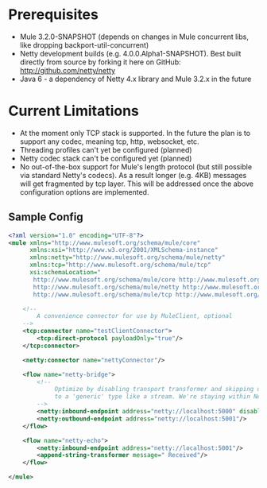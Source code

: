 Prerequisites
===============================
* Mule 3.2.0-SNAPSHOT (depends on changes in Mule concurrent libs, like dropping backport-util-concurrent)
* Netty development builds (e.g. 4.0.0.Alpha1-SNAPSHOT). Best built directly from source by forking it here on GitHub: http://github.com/netty/netty
* Java 6 - a dependency of Netty 4.x library and Mule 3.2.x in the future

Current Limitations
===============================
* At the moment only TCP stack is supported. In the future the plan is to support any codec, meaning tcp, http, websocket, etc.
* Threading profiles can't yet be configured (planned)
* Netty codec stack can't be configured yet (planned)
* No out-of-the-box support for Mule's length protocol (but still possible via standard Netty's codecs). As a result longer (e.g. 4KB)
  messages will get fragmented by tcp layer. This will be addressed once the above configuration options are implemented.

Sample Config
-------------------------------
```xml
<?xml version="1.0" encoding="UTF-8"?>
<mule xmlns="http://www.mulesoft.org/schema/mule/core"
      xmlns:xsi="http://www.w3.org/2001/XMLSchema-instance"
      xmlns:netty="http://www.mulesoft.org/schema/mule/netty"
      xmlns:tcp="http://www.mulesoft.org/schema/mule/tcp"
      xsi:schemaLocation="
       http://www.mulesoft.org/schema/mule/core http://www.mulesoft.org/schema/mule/core/3.2/mule.xsd
       http://www.mulesoft.org/schema/mule/netty http://www.mulesoft.org/schema/mule/netty/3.2/mule-netty.xsd
       http://www.mulesoft.org/schema/mule/tcp http://www.mulesoft.org/schema/mule/tcp/3.2/mule-tcp.xsd">

    <!--
        A convenience connector for use by MuleClient, optional
    -->
    <tcp:connector name="testClientConnector">
        <tcp:direct-protocol payloadOnly="true"/>
    </tcp:connector>

    <netty:connector name="nettyConnector"/>

    <flow name="netty-bridge">
        <!--
             Optimize by disabling transport transformer and skipping unnecessary type conversion
             to a 'generic' type like a stream. We're staying within Netty and can operate directly on ChannelBuffer.
        -->
        <netty:inbound-endpoint address="netty://localhost:5000" disableTransportTransformer="true"/>
        <netty:outbound-endpoint address="netty://localhost:5001"/>
    </flow>

    <flow name="netty-echo">
        <netty:inbound-endpoint address="netty://localhost:5001"/>
        <append-string-transformer message=" Received"/>
    </flow>

</mule>
```
